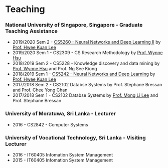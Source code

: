 
# Teaching

### National University of Singapore, Singapore - Graduate Teaching Assistance

* 2019/2020 Sem 2 - [CS5260 - Neural Networks and Deep Learning II](https://web.bii.a-star.edu.sg/~leehk/cs5260.html) by [Prof. Hwee Kuan Lee](https://web.bii.a-star.edu.sg/~leehk/team.html)
* 2019/2020 Sem 1 - CS2309 - CS Research Methodology by [Prof. Wynne Hsu](https://www.comp.nus.edu.sg/~whsu/)
* 2018/2019 Sem 2 - CS5228 - Knowledge discovery and data mining by [Prof. Wynne Hsu](https://www.comp.nus.edu.sg/~whsu/) and Prof. Ng See Kiong
* 2018/2019 Sem 1 - [CS5242 - Neural Networks and Deep Learning](https://web.bii.a-star.edu.sg/~leehk/cs5242.html) by [Prof. Hwee Kuan Lee](https://web.bii.a-star.edu.sg/~leehk/team.html)
* 2017/2018 Sem 2 - CS2102 Databse Systems by Prof. Stephane Bressan and Prof. Chee Yong Chan
* 2017/2018 Sem 1 - CS2102 Databse Systems by [Prof. Mong Li Lee](https://www.comp.nus.edu.sg/~leeml/) and Prof. Stephane Bressan

### University of Moratuwa, Sri Lanka - Lecturer

* 2016 - CS2842 - Computer Systems

### University of Vocational Technology, Sri Lanka - Visiting Lecturer

* 2016 - IT60405 Infomation  System Management
* 2015 - IT60405 Infomation  System Management

